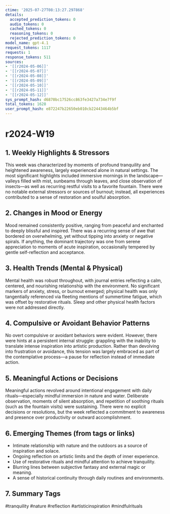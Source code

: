 ```yaml
---
ctime: '2025-07-27T08:13:27.297868'
details:
  accepted_prediction_tokens: 0
  audio_tokens: 0
  cached_tokens: 0
  reasoning_tokens: 0
  rejected_prediction_tokens: 0
model_name: gpt-4.1
request_tokens: 1117
requests: 1
response_tokens: 511
sources:
- '[[r2024-05-06]]'
- '[[r2024-05-07]]'
- '[[r2024-05-08]]'
- '[[r2024-05-09]]'
- '[[r2024-05-10]]'
- '[[r2024-05-11]]'
- '[[r2024-05-12]]'
sys_prompt_hash: d6870bc17526cc863fe3427a734e7f9f
total_tokens: 1628
user_prompt_hash: e872247b22650eb010cb22443464b5bf
---
```

# r2024-W19

## 1. Weekly Highlights & Stressors
This week was characterized by moments of profound tranquility and heightened awareness, largely experienced alone in natural settings. The most significant highlights included immersive mornings in the landscape—valleys filled with mist, sunbeams through leaves, and close observation of insects—as well as recurring restful visits to a favorite fountain. There were no notable external stressors or sources of burnout; instead, all experiences contributed to a sense of restoration and soulful absorption.

## 2. Changes in Mood or Energy
Mood remained consistently positive, ranging from peaceful and enchanted to deeply blissful and inspired. There was a recurring sense of awe that bordered on overwhelming, yet without tipping into anxiety or negative spirals. If anything, the dominant trajectory was one from serene appreciation to moments of acute inspiration, occasionally tempered by gentle self-reflection and acceptance.

## 3. Health Trends (Mental & Physical)
Mental health was robust throughout, with journal entries reflecting a calm, centered, and nourishing relationship with the environment. No significant markers of anxiety, stress, or burnout emerged; physical health was only tangentially referenced via fleeting mentions of summertime fatigue, which was offset by restorative rituals. Sleep and other physical health factors were not addressed directly.

## 4. Compulsive or Avoidant Behavior Patterns
No overt compulsive or avoidant behaviors were evident. However, there were hints at a persistent internal struggle: grappling with the inability to translate intense inspiration into artistic production. Rather than devolving into frustration or avoidance, this tension was largely embraced as part of the contemplative process—a pause for reflection instead of immediate action.

## 5. Meaningful Actions or Decisions
Meaningful actions revolved around intentional engagement with daily rituals—especially mindful immersion in nature and water. Deliberate observation, moments of silent absorption, and repetition of soothing rituals (such as the fountain visits) were sustaining. There were no explicit decisions or resolutions, but the week reflected a commitment to awareness and presence over productivity or outward accomplishment.

## 6. Emerging Themes (from tags or links)
- Intimate relationship with nature and the outdoors as a source of inspiration and solace.
- Ongoing reflection on artistic limits and the depth of inner experience.
- Use of restorative rituals and mindful attention to achieve tranquility.
- Blurring lines between subjective fantasy and external magic or meaning.
- A sense of historical continuity through daily routines and environments.

## 7. Summary Tags
#tranquility #nature #reflection #artisticinspiration #mindfulrituals